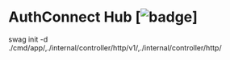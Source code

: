 # AuthConnect Hub [![badge](https://img.shields.io/endpoint?url=https://gist.githubusercontent.com/minhmannh2001/dcbe5bcf199a6a6915de30365c2a2d46/raw/authconnecthub__heads_master.json)]

swag init -d ./cmd/app/,./internal/controller/http/v1/,./internal/controller/http/
